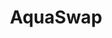 ---
title: AquaSwap
crosslinks:
- Aquariums
- AquaticSnails
- PlantedTank
- shrimptank
- metric_units
- plantedtanks
- ok_
- orlando
- leopardgeckos
- Goldfish
---